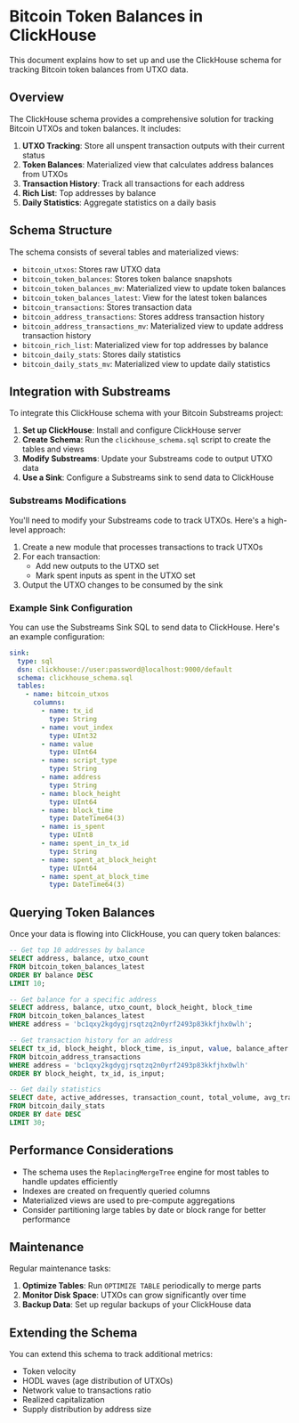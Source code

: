 # Bitcoin Token Balances in ClickHouse

This document explains how to set up and use the ClickHouse schema for tracking Bitcoin token balances from UTXO data.

## Overview

The ClickHouse schema provides a comprehensive solution for tracking Bitcoin UTXOs and token balances. It includes:

1. **UTXO Tracking**: Store all unspent transaction outputs with their current status
2. **Token Balances**: Materialized view that calculates address balances from UTXOs
3. **Transaction History**: Track all transactions for each address
4. **Rich List**: Top addresses by balance
5. **Daily Statistics**: Aggregate statistics on a daily basis

## Schema Structure

The schema consists of several tables and materialized views:

- `bitcoin_utxos`: Stores raw UTXO data
- `bitcoin_token_balances`: Stores token balance snapshots
- `bitcoin_token_balances_mv`: Materialized view to update token balances
- `bitcoin_token_balances_latest`: View for the latest token balances
- `bitcoin_transactions`: Stores transaction data
- `bitcoin_address_transactions`: Stores address transaction history
- `bitcoin_address_transactions_mv`: Materialized view to update address transaction history
- `bitcoin_rich_list`: Materialized view for top addresses by balance
- `bitcoin_daily_stats`: Stores daily statistics
- `bitcoin_daily_stats_mv`: Materialized view to update daily statistics

## Integration with Substreams

To integrate this ClickHouse schema with your Bitcoin Substreams project:

1. **Set up ClickHouse**: Install and configure ClickHouse server
2. **Create Schema**: Run the `clickhouse_schema.sql` script to create the tables and views
3. **Modify Substreams**: Update your Substreams code to output UTXO data
4. **Use a Sink**: Configure a Substreams sink to send data to ClickHouse

### Substreams Modifications

You'll need to modify your Substreams code to track UTXOs. Here's a high-level approach:

1. Create a new module that processes transactions to track UTXOs
2. For each transaction:
   - Add new outputs to the UTXO set
   - Mark spent inputs as spent in the UTXO set
3. Output the UTXO changes to be consumed by the sink

### Example Sink Configuration

You can use the Substreams Sink SQL to send data to ClickHouse. Here's an example configuration:

```yaml
sink:
  type: sql
  dsn: clickhouse://user:password@localhost:9000/default
  schema: clickhouse_schema.sql
  tables:
    - name: bitcoin_utxos
      columns:
        - name: tx_id
          type: String
        - name: vout_index
          type: UInt32
        - name: value
          type: UInt64
        - name: script_type
          type: String
        - name: address
          type: String
        - name: block_height
          type: UInt64
        - name: block_time
          type: DateTime64(3)
        - name: is_spent
          type: UInt8
        - name: spent_in_tx_id
          type: String
        - name: spent_at_block_height
          type: UInt64
        - name: spent_at_block_time
          type: DateTime64(3)
```

## Querying Token Balances

Once your data is flowing into ClickHouse, you can query token balances:

```sql
-- Get top 10 addresses by balance
SELECT address, balance, utxo_count
FROM bitcoin_token_balances_latest
ORDER BY balance DESC
LIMIT 10;

-- Get balance for a specific address
SELECT address, balance, utxo_count, block_height, block_time
FROM bitcoin_token_balances_latest
WHERE address = 'bc1qxy2kgdygjrsqtzq2n0yrf2493p83kkfjhx0wlh';

-- Get transaction history for an address
SELECT tx_id, block_height, block_time, is_input, value, balance_after
FROM bitcoin_address_transactions
WHERE address = 'bc1qxy2kgdygjrsqtzq2n0yrf2493p83kkfjhx0wlh'
ORDER BY block_height, tx_id, is_input;

-- Get daily statistics
SELECT date, active_addresses, transaction_count, total_volume, avg_transaction_value
FROM bitcoin_daily_stats
ORDER BY date DESC
LIMIT 30;
```

## Performance Considerations

- The schema uses the `ReplacingMergeTree` engine for most tables to handle updates efficiently
- Indexes are created on frequently queried columns
- Materialized views are used to pre-compute aggregations
- Consider partitioning large tables by date or block range for better performance

## Maintenance

Regular maintenance tasks:

1. **Optimize Tables**: Run `OPTIMIZE TABLE` periodically to merge parts
2. **Monitor Disk Space**: UTXOs can grow significantly over time
3. **Backup Data**: Set up regular backups of your ClickHouse data

## Extending the Schema

You can extend this schema to track additional metrics:

- Token velocity
- HODL waves (age distribution of UTXOs)
- Network value to transactions ratio
- Realized capitalization
- Supply distribution by address size
